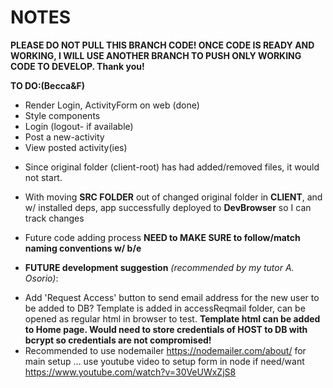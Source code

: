 # NOTES
**PLEASE DO NOT PULL THIS BRANCH CODE! ONCE CODE IS READY AND WORKING, I WILL USE ANOTHER BRANCH TO PUSH ONLY WORKING CODE TO DEVELOP. Thank you!**

**TO DO:(Becca&F)**
- Render Login, ActivityForm on web (done)
- Style components
- Login (logout- if available)
- Post a new-activity
- View posted activity(ies) 

*  Since original folder (client-root) has had added/removed files, it would not start.
* With moving **SRC FOLDER** out of changed original folder in **CLIENT**, and w/ installed deps, app successfully deployed to **DevBrowser** so I can track changes
* Future code adding process **NEED to MAKE SURE to follow/match naming conventions w/ b/e**

*  **FUTURE development suggestion** *(recommended by my tutor A. Osorio)*:

- Add 'Request Access' button to send email address for the new user to be added to DB? Template is added in accessReqmail folder, can be opened as regular html in browser to test. **Template html can be added to Home page. Would need to store credentials of HOST to DB with bcrypt so credentials are not compromised!**
- Recommended to use nodemailer https://nodemailer.com/about/
for main setup ... use youtube video to setup form in node if need/want https://www.youtube.com/watch?v=30VeUWxZjS8
